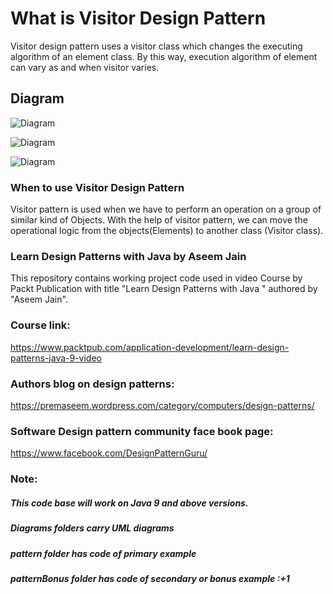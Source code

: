 # What is Visitor Design Pattern 
Visitor design pattern uses a visitor class which changes the executing algorithm of an element class. By this way, execution algorithm of element can vary as and when visitor varies.

## Diagram
![Diagram](https://github.com/premaseem/DesignPatternsJava9/blob/visitor-pattern/diagrams/Visitor-Pattern-class-diagram%20.png "Diagram")

![Diagram](https://github.com/premaseem/DesignPatternsJava9/blob/visitor-pattern/diagrams/visitorPattern-generic.jpeg "Diagram")

![Diagram](https://github.com/premaseem/DesignPatternsJava9/blob/visitor-pattern/diagrams/VisitorSequenceDiagram.png "Diagram")

### When to use Visitor  Design Pattern 
Visitor pattern is used when we have to perform an operation on a group of similar kind of Objects. With the help of visitor pattern, we can move the operational logic from the objects(Elements) to another class (Visitor class).

### Learn Design Patterns with Java by Aseem Jain
This repository contains working project code used in video Course by Packt Publication with title "Learn Design Patterns with Java " authored by "Aseem Jain".

### Course link: 
https://www.packtpub.com/application-development/learn-design-patterns-java-9-video

### Authors blog on design patterns:
https://premaseem.wordpress.com/category/computers/design-patterns/

### Software Design pattern community face book page:
https://www.facebook.com/DesignPatternGuru/

### Note: 
##### This code base will work on Java 9 and above versions. 
##### Diagrams folders carry UML diagrams
##### pattern folder has code of primary example 
##### patternBonus folder has code of secondary or bonus example :+1 

